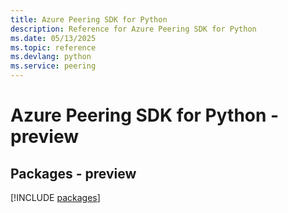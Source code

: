 ```yaml
---
title: Azure Peering SDK for Python
description: Reference for Azure Peering SDK for Python
ms.date: 05/13/2025
ms.topic: reference
ms.devlang: python
ms.service: peering
---
```

# Azure Peering SDK for Python - preview
## Packages - preview
[!INCLUDE [packages](peering-index.md)]